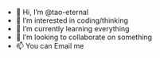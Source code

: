 - 👋 Hi, I’m @tao-eternal
- 👀 I’m interested in coding/thinking
- 🌱 I’m currently learning everything
- 💞️ I’m looking to collaborate on something
- 📫 You can Email me

<!---
tao-eternal/tao-eternal is a ✨ special ✨ repository because its `README.md` (this file) appears on your GitHub profile.
You can click the Preview link to take a look at your changes.
--->
